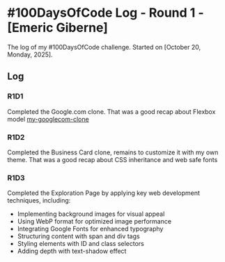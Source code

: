 # #100DaysOfCode Log - Round 1 - [Emeric Giberne]

The log of my #100DaysOfCode challenge. Started on [October 20, Monday, 2025].

## Log

### R1D1 
Completed the Google.com clone. That was a good recap about Flexbox model
[my-googlecom-clone](https://68f6d45c7f6647901bb55d71--exquisite-souffle-a2df40.netlify.app/)

### R1D2
Completed the Business Card clone, remains to customize it with my own theme. That was a good recap about CSS inheritance and web safe fonts

### R1D3
Completed the Exploration Page by applying key web development techniques, including:
- Implementing background images for visual appeal
- Using WebP format for optimized image performance
- Integrating Google Fonts for enhanced typography
- Structuring content with span and div tags
- Styling elements with ID and class selectors
- Adding depth with text-shadow effect
